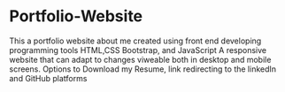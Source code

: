 # Portfolio-Website
This a portfolio website about me created using front end developing programming tools HTML,CSS Bootstrap, and JavaScript A responsive website that can adapt to changes viweable both in desktop and mobile screens. Options to Download my Resume, link redirecting to the linkedIn and GitHub platforms
